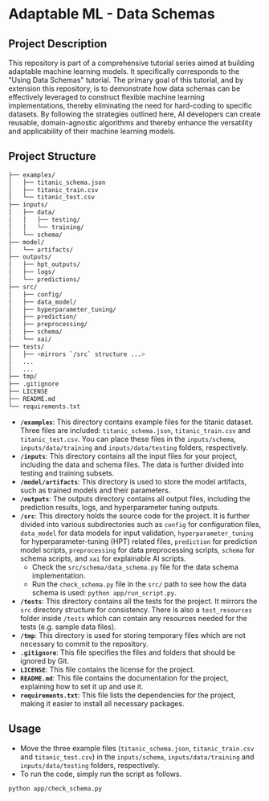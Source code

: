 # Adaptable ML - Data Schemas

## Project Description

This repository is part of a comprehensive tutorial series aimed at building adaptable machine learning models. It specifically corresponds to the "Using Data Schemas" tutorial. The primary goal of this tutorial, and by extension this repository, is to demonstrate how data schemas can be effectively leveraged to construct flexible machine learning implementations, thereby eliminating the need for hard-coding to specific datasets. By following the strategies outlined here, AI developers can create reusable, domain-agnostic algorithms and thereby enhance the versatility and applicability of their machine learning models.

## Project Structure

```bash
├── examples/
│   ├── titanic_schema.json
│   ├── titanic_train.csv
│   └── titanic_test.csv
├── inputs/
│   ├── data/
│   │   ├── testing/
│   │   └── training/
│   └── schema/
├── model/
│   └── artifacts/
├── outputs/
│   ├── hpt_outputs/
│   ├── logs/
│   └── predictions/
├── src/
│   ├── config/
│   ├── data_model/
│   ├── hyperparameter_tuning/
│   ├── prediction/
│   ├── preprocessing/
│   ├── schema/
│   └── xai/
├── tests/
│   ├── <mirrors `/src` structure ...>
│   ...
│   ...
├── tmp/
├── .gitignore
├── LICENSE
├── README.md
└── requirements.txt
```

- **`/examples`**: This directory contains example files for the titanic dataset. Three files are included: `titanic_schema.json`, `titanic_train.csv` and `titanic_test.csv`. You can place these files in the `inputs/schema`, `inputs/data/training` and `inputs/data/testing` folders, respectively.
- **`/inputs`**: This directory contains all the input files for your project, including the data and schema files. The data is further divided into testing and training subsets.
- **`/model/artifacts`**: This directory is used to store the model artifacts, such as trained models and their parameters.
- **`/outputs`**: The outputs directory contains all output files, including the prediction results, logs, and hyperparameter tuning outputs.
- **`/src`**: This directory holds the source code for the project. It is further divided into various subdirectories such as `config` for configuration files, `data_model` for data models for input validation, `hyperparameter_tuning` for hyperparameter-tuning (HPT) related files, `prediction` for prediction model scripts, `preprocessing` for data preprocessing scripts, `schema` for schema scripts, and `xai` for explainable AI scripts.
  - Check the `src/schema/data_schema.py` file for the data schema implementation.
  - Run the `check_schema.py` file in the `src/` path to see how the data schema is used: `python app/run_script.py`.
- **`/tests`**: This directory contains all the tests for the project. It mirrors the `src` directory structure for consistency. There is also a `test_resources` folder inside `/tests` which can contain any resources needed for the tests (e.g. sample data files).
- **`/tmp`**: This directory is used for storing temporary files which are not necessary to commit to the repository.
- **`.gitignore`**: This file specifies the files and folders that should be ignored by Git.
- **`LICENSE`**: This file contains the license for the project.
- **`README.md`**: This file contains the documentation for the project, explaining how to set it up and use it.
- **`requirements.txt`**: This file lists the dependencies for the project, making it easier to install all necessary packages.

## Usage

- Move the three example files (`titanic_schema.json`, `titanic_train.csv` and `titanic_test.csv`) in the `inputs/schema`, `inputs/data/training` and `inputs/data/testing` folders, respectively.
- To run the code, simply run the script as follows.

```bash
python app/check_schema.py
```
